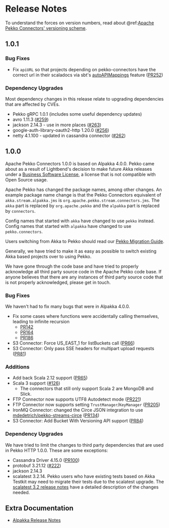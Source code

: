 # Release Notes

To understand the forces on version numbers, read about @ref:[Apache Pekko Connectors' versioning scheme](../other-docs/versioning.md).

## 1.0.1

### Bug Fixes

* Fix `apiURL` so that projects depending on pekko-connectors have the correct
url in their scaladocs via sbt's [autoAPIMappings](https://www.scala-sbt.org/1.x/docs/Howto-Scaladoc.html#Define+the+location+of+API+documentation+for+a+library) feature ([PR252](https://github.com/apache/incubator-pekko-connectors/pull/252))

### Dependency Upgrades

Most dependency changes in this release relate to upgrading dependencies that are affected by CVEs.

* Pekko gRPC 1.0.1 (includes some useful dependency updates)
* avro 1.11.3 ([#259](https://github.com/apache/incubator-pekko-connectors/issues/259))
* jackson 2.14.3 - use in more places ([#263](https://github.com/apache/incubator-pekko-connectors/pull/263))
* google-auth-library-oauth2-http 1.20.0 ([#256](https://github.com/apache/incubator-pekko-connectors/issues/256))
* netty 4.1.100 - updated in cassandra connector ([#262](https://github.com/apache/incubator-pekko-connectors/pull/262))

## 1.0.0

Apache Pekko Connectors 1.0.0 is based on Alpakka 4.0.0. Pekko came about as a result of Lightbend's decision to make future
Akka releases under a [Business Software License](https://www.lightbend.com/blog/why-we-are-changing-the-license-for-akka),
a license that is not compatible with Open Source usage.

Apache Pekko has changed the package names, among other changes. An example package name change is that the
Pekko Connectors equivalent of `akka.stream.alpakka.jms` is `org.apache.pekko.stream.connectors.jms`.
The `akka` part is replaced by `org.apache.pekko` and the `alpakka` part is replaced by `connectors`.

Config names that started with `akka` have changed to
use `pekko` instead. Config names that started with `alpakka` have changed to use `pekko.connectors`.

Users switching from Akka to Pekko should read our [Pekko Migration Guide](https://pekko.apache.org/docs/pekko/current/project/migration-guides.html).

Generally, we have tried to make it as easy as possible to switch existing Akka based projects over to using Pekko.

We have gone through the code base and have tried to properly acknowledge all third party source code in the
Apache Pekko code base. If anyone believes that there are any instances of third party source code that is not
properly acknowledged, please get in touch.

### Bug Fixes
We haven't had to fix many bugs that were in Alpakka 4.0.0.

* Fix some cases where functions were accidentally calling themselves, leading to infinite recursion
    * [PR142](https://github.com/apache/incubator-pekko-connectors/pull/142)
    * [PR164](https://github.com/apache/incubator-pekko-connectors/pull/164)
    * [PR186](https://github.com/apache/incubator-pekko-connectors/pull/186)
* S3 Connector: Force US_EAST_1 for listBuckets call ([PR66](https://github.com/apache/incubator-pekko-connectors/pull/66))
* S3 Connector: Only pass SSE headers for multipart upload requests ([PR81](https://github.com/apache/incubator-pekko-connectors/pull/81))

### Additions
* Add back Scala 2.12 support ([PR65](https://github.com/apache/incubator-pekko-connectors/pull/65))
* Scala 3 support ([#126](https://github.com/apache/incubator-pekko-connectors/issues/126))
    * The connectors that still only support Scala 2 are MongoDB and Slick.
* FTP Connector now supports UTF8 Autodetect mode ([PR221](https://github.com/apache/incubator-pekko-connectors/pull/221))
* FTP Connector now supports setting `TrustManager`/`KeyManager` ([PR205](https://github.com/apache/incubator-pekko-connectors/pull/205))
* IronMQ Connector: changed the Circe JSON integration to use [mdedetrich/pekko-streams-circe](https://github.com/mdedetrich/pekko-streams-circe) ([PR134](https://github.com/apache/incubator-pekko-connectors/pull/134)) 
* S3 Connector: Add Bucket With Versioning API support ([PR84](https://github.com/apache/incubator-pekko-connectors/pull/84))

### Dependency Upgrades
We have tried to limit the changes to third party dependencies that are used in Pekko HTTP 1.0.0. These are some exceptions:

* Cassandra Driver 4.15.0 ([PR100](https://github.com/apache/incubator-pekko-connectors/pull/100))
* protobuf 3.21.12 ([#222](https://github.com/apache/incubator-pekko-connectors/issues/222))
* jackson 2.14.3
* scalatest 3.2.14. Pekko users who have existing tests based on Akka Testkit may need to migrate their tests due to the scalatest upgrade. The [scalatest 3.2 release notes](https://www.scalatest.org/release_notes/3.2.0) have a detailed description of the changes needed.


## Extra Documentation

* [Alpakka Release Notes](https://doc.akka.io/docs/alpakka/current/release-notes/index.html)

